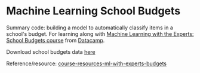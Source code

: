 # Machine Learning School Budgets
Summary code: building a model to automatically classify items in a school's budget. For learning along with [Machine Learning with the Experts: School Budgets course](https://www.datacamp.com/courses/machine-learning-with-the-experts-school-budgets) from [Datacamp](https://www.datacamp.com).

Download school budgets data [here](https://s3.amazonaws.com/drivendata/data/4/public/da1dd36a-a497-42c7-b3f3-4a225944bdba.zip)

Reference/resource: [course-resources-ml-with-experts-budgets](https://github.com/datacamp/course-resources-ml-with-experts-budgets)
